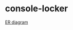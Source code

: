 # console-locker

[ER diagram](https://drive.google.com/file/d/1bFsgh_z8wHKz7BdDg8CsoB1AOHs-uGrA/view?usp=sharing)

